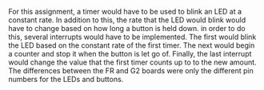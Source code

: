 For this assignment, a timer would have to be used to blink an LED at a constant rate. In addition to this, the rate that the LED would blink would have to change based on how long a button is held down. in order to do this, several interrupts would have to be implemented. The first would blink the LED based on the constant rate of the first timer. The next would begin a counter and stop it when the button is let go of. Finally, the last interrupt would change the value that the first timer counts up to to the new amount. The differences between the FR and G2 boards were only the different pin numbers for the LEDs and buttons.